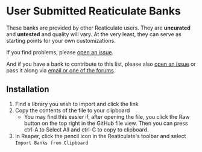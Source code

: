 # User Submitted Reaticulate Banks

These banks are provided by other Reaticulate users.  They are **uncurated** and **untested** and quality will vary.  At the very least, they can serve as starting points for your own customizations.

If you find problems, please [open an issue](https://github.com/jtackaberry/reaticulate/issues).

And if you have a bank to contribute to this list, please also [open an issue](https://github.com/jtackaberry/reaticulate/issues) or pass it along via [email or one of the forums](https://reaticulate.com/contact.html).

## Installation

1. Find a library you wish to import and click the link
2. Copy the contents of the file to your clipboard
   * You may find this easier if, after opening the file, you click the Raw button on the top right in the GitHub file view.  Then you can press ctrl-A to Select All and ctrl-C to copy to clipboard.
3. In Reaper, click the pencil icon in the Reaticulate's toolbar and select `Import Banks from Clipboard`
